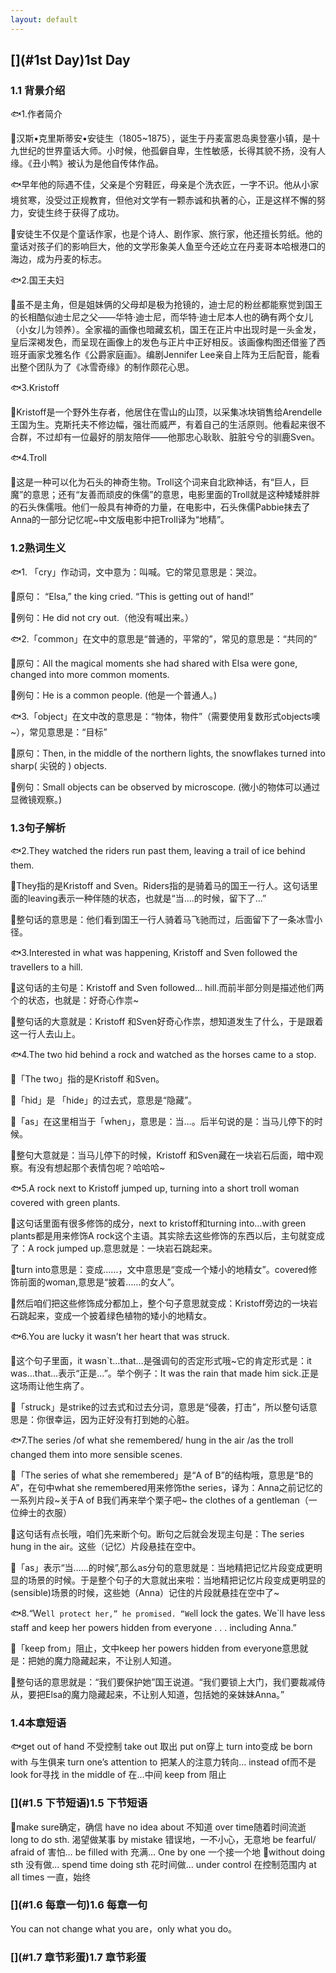 ```yaml
---
layout: default
---
```


## [](#1st Day)1st Day

### [](#1.1背景介绍)1.1 背景介绍
 
 🐟1.作者简介
 
 🌊汉斯•克里斯蒂安•安徒生（1805~1875），诞生于丹麦富恩岛奥登塞小镇，是十九世纪的世界童话大师。小时候，他孤僻自卑，生性敏感，长得其貌不扬，没有人缘。《丑小鸭》被认为是他自传体作品。
 
 🐟早年他的际遇不佳，父亲是个穷鞋匠，母亲是个洗衣匠，一字不识。他从小家境贫寒，没受过正规教育，但他对文学有一颗赤诚和执著的心，正是这样不懈的努力，安徒生终于获得了成功。
 
 🌊安徒生不仅是个童话作家，也是个诗人、剧作家、旅行家，他还擅长剪纸。他的童话对孩子们的影响巨大，他的文学形象美人鱼至今还屹立在丹麦哥本哈根港口的海边，成为丹麦的标志。
 
 🐟2.国王夫妇
 
 🌊虽不是主角，但是姐妹俩的父母却是极为抢镜的，迪士尼的粉丝都能察觉到国王的长相酷似迪士尼之父——华特·迪士尼，而华特·迪士尼本人也的确有两个女儿（小女儿为领养）。全家福的画像也暗藏玄机，国王在正片中出现时是一头金发，皇后深褐发色，而呈现在画像上的发色与正片中正好相反。该画像构图还借鉴了西班牙画家戈雅名作《公爵家庭画》。编剧Jennifer Lee亲自上阵为王后配音，能看出整个团队为了《冰雪奇缘》的制作颇花心思。
 
 🐟3.Kristoff
 
 🌊Kristoff是一个野外生存者，他居住在雪山的山顶，以采集冰块销售给Arendelle王国为生。克斯托夫不修边幅，强壮而威严，有着自己的生活原则。他看起来很不合群，不过却有一位最好的朋友陪伴——他那忠心耿耿、脏脏兮兮的驯鹿Sven。
 
 🐟4.Troll
 
 🌊这是一种可以化为石头的神奇生物。Troll这个词来自北欧神话，有“巨人，巨魔”的意思；还有“友善而顽皮的侏儒”的意思，电影里面的Troll就是这种矮矮胖胖的石头侏儒哦。他们一般具有神奇的力量，在电影中，石头侏儒Pabbie抹去了Anna的一部分记忆呢~中文版电影中把Troll译为“地精”。
 
 
 
### [](#1.2熟词生义)1.2熟词生义

🐟1. 「cry」作动词，文中意为：叫喊。它的常见意思是：哭泣。

🌊原句： “Elsa,” the king cried. “This is getting out of hand!”

🌊例句：He did not cry out.（他没有喊出来。）

🐟2.「common」在文中的意思是“普通的，平常的”，常见的意思是：“共同的”

🌊原句：All the magical moments she had shared with Elsa were gone, changed into more common moments.

🌊例句：He is a common people. (他是一个普通人。)

🐟3.「object」在文中改的意思是：“物体，物件”（需要使用复数形式objects噢~），常见意思是：“目标”

🌊原句：Then, in the middle of the northern lights, the snowflakes turned into sharp( 尖锐的 ) objects.

🌊例句：Small objects can be observed by microscope. (微小的物体可以通过显微镜观察。)


### [](#1.3句子解析)1.3句子解析

🐟2.They watched the riders run past them, leaving a trail of ice behind them.

🌊They指的是Kristoff and Sven。Riders指的是骑着马的国王一行人。这句话里面的leaving表示一种伴随的状态，也就是“当….的时候，留下了…”

🌊整句话的意思是：他们看到国王一行人骑着马飞驰而过，后面留下了一条冰雪小径。

🐟3.Interested in what was happening, Kristoff and Sven followed the travellers to a hill.

🌊这句话的主句是：Kristoff and Sven followed… hill.而前半部分则是描述他们两个的状态，也就是：好奇心作祟~

🌊整句话的大意就是：Kristoff 和Sven好奇心作祟，想知道发生了什么，于是跟着这一行人去山上。

🐟4.The two hid behind a rock and watched as the horses came to a stop.

🌊「The two」指的是Kristoff 和Sven。

🌊「hid」是 「hide」的过去式，意思是“隐藏”。

🌊「as」在这里相当于「when」，意思是：当…。后半句说的是：当马儿停下的时候。

🌊整句大意就是：当马儿停下的时候，Kristoff 和Sven藏在一块岩石后面，暗中观察。有没有想起那个表情包呢？哈哈哈~

🐟5.A rock next to Kristoff jumped up, turning into a short troll woman covered with green plants.

🌊这句话里面有很多修饰的成分，next to kristoff和turning into…with green plants都是用来修饰A rock这个主语。其实除去这些修饰的东西以后，主句就变成了：A rock jumped up.意思就是：一块岩石跳起来。

🌊turn into意思是：变成……，文中意思是“变成一个矮小的地精女”。covered修饰前面的woman,意思是“披着……的女人”。

🌊然后咱们把这些修饰成分都加上，整个句子意思就变成：Kristoff旁边的一块岩石跳起来，变成一个披着绿色植物的矮小的地精女。

🐟6.You are lucky it wasn’t her heart that was struck.

🌊这个句子里面，it wasn`t…that…是强调句的否定形式哦~它的肯定形式是：it was…that…表示“正是…”。举个例子：It was the rain that made him sick.正是这场雨让他生病了。

🌊「struck」是strike的过去式和过去分词，意思是“侵袭，打击”，所以整句话意思是：你很幸运，因为正好没有打到她的心脏。

🐟7.The series /of what she remembered/ hung in the air /as the troll changed them into more sensible scenes.

🌊「The series of what she remembered」是“A of B”的结构哦，意思是“B的A”，在句中what she remembered用来修饰the series，译为：Anna之前记忆的一系列片段~关于A of B我们再来举个栗子吧~ the clothes of a gentleman（一位绅士的衣服）

🌊这句话有点长哦，咱们先来断个句。断句之后就会发现主句是：The series hung in the air。这些（记忆）片段悬挂在空中。

🌊「as」表示“当……的时候”,那么as分句的意思就是：当地精把记忆片段变成更明显的场景的时候。于是整个句子的大意就出来啦：当地精把记忆片段变成更明显的(sensible)场景的时候，这些她（Anna）记住的片段就悬挂在空中了~

🐟8.“We`ll protect her,” he promised. “We`ll lock the gates. We`ll have less staff and keep her powers hidden from everyone . . . including Anna.”

🌊「keep from」阻止，文中keep her powers hidden from everyone意思就是：把她的魔力隐藏起来，不让别人知道。

🌊整句话的意思就是：“我们要保护她”国王说道。“我们要锁上大门，我们要裁减侍从，要把Elsa的魔力隐藏起来，不让别人知道，包括她的亲妹妹Anna。”



### [](#1.4本章短语)1.4本章短语

🐟get out of hand 不受控制
take out 取出
put on穿上
turn into变成
be born with 与生俱来
turn one’s attention to 把某人的注意力转向…
instead of而不是
look for寻找
in the middle of  在…中间
keep from 阻止

### [](#1.5 下节短语)1.5 下节短语

🌊make sure确定，确信
have no idea about 不知道
over time随着时间流逝
long to do sth. 渴望做某事
by mistake 错误地，一不小心，无意地
be fearful/ afraid of 害怕…
be filled with 充满…
One by one 一个接一个地
🌊without doing sth 没有做...
spend time doing sth 花时间做...
under control 在控制范围内
at all times 一直，始终

### [](#1.6 每章一句)1.6 每章一句

You can not change what you are，only what you do。

### [](#1.7 章节彩蛋)1.7 章节彩蛋





